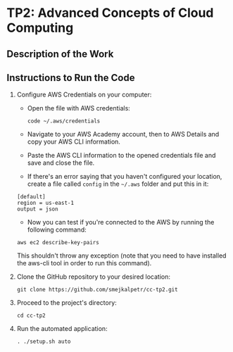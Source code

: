 
# TP2: Advanced Concepts of Cloud Computing

## Description of the Work



## Instructions to Run the Code

1. Configure AWS Credentials on your computer:

    * Open the file with AWS credentials:
  
        ``code ~/.aws/credentials``
        
    * Navigate to your AWS Academy account, then to AWS Details and copy your AWS CLI information. 
        
    * Paste the AWS CLI information to the opened credentials file and save and close the file.
    
    * If there's an error saying that you haven't configured your location, create a file called ``config`` in the ``~/.aws`` folder and put this in it:
    
    ```text
   [default]
   region = us-east-1
   output = json 
   ```
   
   * Now you can test if you're connected to the AWS by running the following command:
   
   ``aws ec2 describe-key-pairs``
   
   This shouldn't throw any exception (note that you need to have installed the aws-cli tool in order to run this command).

 2. Clone the GitHub repository to your desired location:
  
    ``git clone https://github.com/smejkalpetr/cc-tp2.git``
  
3. Proceed to the project's directory:
  
    ``cd cc-tp2``
  
4. Run the automated application:
  
    ``. ./setup.sh auto``

